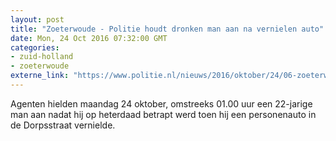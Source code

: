 ```yaml
---
layout: post
title: "Zoeterwoude - Politie houdt dronken man aan na vernielen auto"
date: Mon, 24 Oct 2016 07:32:00 GMT
categories: 
- zuid-holland 
- zoeterwoude 
externe_link: "https://www.politie.nl/nieuws/2016/oktober/24/06-zoeterwoude-politie-houdt-dronken-man-aan-na-vernielen-auto.html"
---
```


Agenten hielden maandag 24 oktober, omstreeks 01.00 uur een 22-jarige man aan nadat hij op heterdaad betrapt werd toen hij een personenauto in de Dorpsstraat vernielde.
